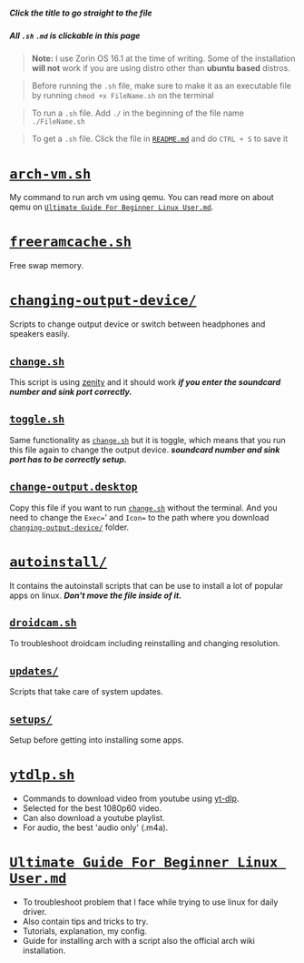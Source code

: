 ##### Click the title to go straight to the file

##### All `.sh` `.md` is clickable in this page

> **Note:** I use Zorin OS 16.1 at the time of writing. Some of the installation **will not** work if you are using distro other than **ubuntu based** distros.

> Before running the `.sh` file, make sure to make it as an executable file by running
> `chmod +x FileName.sh` on the terminal

> To run a `.sh` file. Add `./` in the beginning of the file name
> `./FileName.sh`

> To get a `.sh` file. Click the file in [`README.md`] and do `CTRL + S` to save it

# [`arch-vm.sh`]

My command to run arch vm using qemu.
You can read more on about qemu on [`Ultimate Guide For Beginner Linux User.md`].

# [`freeramcache.sh`]

Free swap memory.

# [`changing-output-device/`]

Scripts to change output device or switch between headphones and speakers easily.

## [`change.sh`]

This script is using [zenity] and it should work **_if you enter the soundcard number and sink port correctly._**

## [`toggle.sh`]

Same functionality as [`change.sh`] but it is toggle, which means that you run this file again to change the output device. **_soundcard number and sink port has to be correctly setup._**

## [`change-output.desktop`]

Copy this file if you want to run [`change.sh`] without the terminal. And you need to change the `Exec=`' and `Icon=` to the path where you download [`changing-output-device/`] folder.

# [`autoinstall/`]

It contains the autoinstall scripts that can be use to install a lot of popular apps on linux. **_Don't move the file inside of it._**

## [`droidcam.sh`]

To troubleshoot droidcam including reinstalling and changing resolution.

## [`updates/`]

Scripts that take care of system updates.

## [`setups/`]

Setup before getting into installing some apps.

# [`ytdlp.sh`]

- Commands to download video from youtube using [yt-dlp].
- Selected for the best 1080p60 video.
- Can also download a youtube playlist.
- For audio, the best 'audio only' (.m4a).

# [`Ultimate Guide For Beginner Linux User.md`]

- To troubleshoot problem that I face while trying to use linux for daily driver.
- Also contain tips and tricks to try.
- Tutorials, explanation, my config.
- Guide for installing arch with a script also the official arch wiki installation.

[zenity]: https://help.gnome.org/users/zenity/stable/
[yt-dlp]: https://github.com/yt-dlp/yt-dlp

[`arch-vm.sh`]: https://raw.githubusercontent.com/get543/linux-beginner-guide/main/arch-vm.sh
[`freeramcache.sh`]: https://raw.githubusercontent.com/get543/linux-beginner-guide/main/freeramcache.sh
[`ytdlp.sh`]: https://raw.githubusercontent.com/get543/linux-beginner-guide/main/ytdlp.sh

[`changing-output-device/`]: https://github.com/get543/linux-beginner-guide/tree/main/changing-output-device
[`change.sh`]: https://raw.githubusercontent.com/get543/linux-beginner-guide/main/changing-output-device/change.sh
[`toggle.sh`]: https://raw.githubusercontent.com/get543/linux-beginner-guide/main/changing-output-device/toggle.sh
[`change-output.desktop`]: https://raw.githubusercontent.com/get543/linux-beginner-guide/main/changing-output-device/change-output.desktop

[`autoinstall/`]: https://github.com/get543/linux-beginner-guide/tree/main/autoinstall
[`setups/`]: https://github.com/get543/linux-beginner-guide/tree/main/autoinstall/setups
[`updates/`]: https://github.com/get543/linux-beginner-guide/tree/main/autoinstall/updates
[`flatpak-install.sh`]: https://raw.githubusercontent.com/get543/linux-beginner-guide/main/autoinstall/flatpak-install.sh
[`droidcam.sh`]: https://raw.githubusercontent.com/get543/linux-beginner-guide/main/install/droidcam.sh

[`ultimate guide for beginner linux user.md`]: https://github.com/get543/linux-beginner-guide/blob/main/Ultimate%20Guide%20For%20Beginner%20Linux%20User.md
[`readme.md`]: https://github.com/get543/linux-beginner-guide/blob/main/README.md
